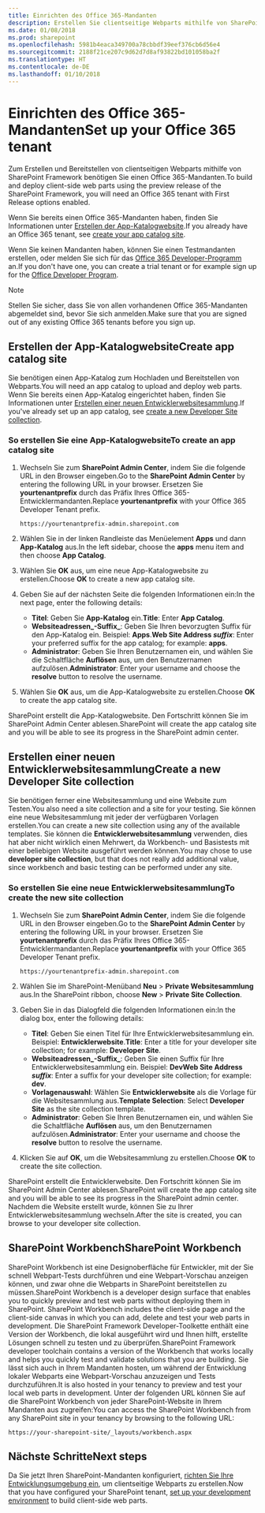 ```yaml
---
title: Einrichten des Office 365-Mandanten
description: Erstellen Sie clientseitige Webparts mithilfe von SharePoint Framework, und stellen Sie diese bereit, indem Sie einen Office 365-Mandanten einrichten.
ms.date: 01/08/2018
ms.prod: sharepoint
ms.openlocfilehash: 5981b4eaca349700a78cbbdf39eef376cb6d56e4
ms.sourcegitcommit: 2188f21ce207c9d62d7d8af93822bd101058ba2f
ms.translationtype: HT
ms.contentlocale: de-DE
ms.lasthandoff: 01/10/2018
---
```

# <a name="set-up-your-office-365-tenant"></a><span data-ttu-id="cbc3f-103">Einrichten des Office 365-Mandanten</span><span class="sxs-lookup"><span data-stu-id="cbc3f-103">Set up your Office 365 tenant</span></span>

<span data-ttu-id="cbc3f-104">Zum Erstellen und Bereitstellen von clientseitigen Webparts mithilfe von SharePoint Framework benötigen Sie einen Office 365-Mandanten.</span><span class="sxs-lookup"><span data-stu-id="cbc3f-104">To build and deploy client-side web parts using the preview release of the SharePoint Framework, you will need an Office 365 tenant with First Release options enabled.</span></span> 

<span data-ttu-id="cbc3f-105">Wenn Sie bereits einen Office 365-Mandanten haben, finden Sie Informationen unter [Erstellen der App-Katalogwebsite](#create-app-catalog-site).</span><span class="sxs-lookup"><span data-stu-id="cbc3f-105">If you already have an Office 365 tenant, see [create your app catalog site](#create-app-catalog-site).</span></span>

<span data-ttu-id="cbc3f-106">Wenn Sie keinen Mandanten haben, können Sie einen Testmandanten erstellen, oder melden Sie sich für das [Office 365 Developer-Programm](https://dev.office.com/devprogram) an.</span><span class="sxs-lookup"><span data-stu-id="cbc3f-106">If you don't have one, you can create a trial tenant or for example sign up for the [Office Developer Program](https://dev.office.com/devprogram).</span></span>  

> [!NOTE] 
> <span data-ttu-id="cbc3f-107">Stellen Sie sicher, dass Sie von allen vorhandenen Office 365-Mandanten abgemeldet sind, bevor Sie sich anmelden.</span><span class="sxs-lookup"><span data-stu-id="cbc3f-107">Make sure that you are signed out of any existing Office 365 tenants before you sign up.</span></span>

## <a name="create-app-catalog-site"></a><span data-ttu-id="cbc3f-108">Erstellen der App-Katalogwebsite</span><span class="sxs-lookup"><span data-stu-id="cbc3f-108">Create app catalog site</span></span>

<span data-ttu-id="cbc3f-109">Sie benötigen einen App-Katalog zum Hochladen und Bereitstellen von Webparts.</span><span class="sxs-lookup"><span data-stu-id="cbc3f-109">You will need an app catalog to upload and deploy web parts.</span></span> <span data-ttu-id="cbc3f-110">Wenn Sie bereits einen App-Katalog eingerichtet haben, finden Sie Informationen unter [Erstellen einer neuen Entwicklerwebsitesammlung](#create-a-new-developer-site-collection).</span><span class="sxs-lookup"><span data-stu-id="cbc3f-110">If you've already set up an app catalog, see [create a new Developer Site collection](#create-a-new-developer-site-collection).</span></span>  

### <a name="to-create-an-app-catalog-site"></a><span data-ttu-id="cbc3f-111">So erstellen Sie eine App-Katalogwebsite</span><span class="sxs-lookup"><span data-stu-id="cbc3f-111">To create an app catalog site</span></span>

1. <span data-ttu-id="cbc3f-112">Wechseln Sie zum **SharePoint Admin Center**, indem Sie die folgende URL in den Browser eingeben.</span><span class="sxs-lookup"><span data-stu-id="cbc3f-112">Go to the **SharePoint Admin Center** by entering the following URL in your browser.</span></span> <span data-ttu-id="cbc3f-113">Ersetzen Sie **yourtenantprefix** durch das Präfix Ihres Office 365-Entwicklermandanten.</span><span class="sxs-lookup"><span data-stu-id="cbc3f-113">Replace **yourtenantprefix** with your Office 365 Developer Tenant prefix.</span></span>
    
    ```
    https://yourtenantprefix-admin.sharepoint.com
    ```
    
2. <span data-ttu-id="cbc3f-114">Wählen Sie in der linken Randleiste das Menüelement **Apps** und dann **App-Katalog** aus.</span><span class="sxs-lookup"><span data-stu-id="cbc3f-114">In the left sidebar, choose the **apps** menu item and then choose **App Catalog**.</span></span>

3. <span data-ttu-id="cbc3f-115">Wählen Sie **OK** aus, um eine neue App-Katalogwebsite zu erstellen.</span><span class="sxs-lookup"><span data-stu-id="cbc3f-115">Choose **OK** to create a new app catalog site.</span></span>

4. <span data-ttu-id="cbc3f-116">Geben Sie auf der nächsten Seite die folgenden Informationen ein:</span><span class="sxs-lookup"><span data-stu-id="cbc3f-116">In the next page, enter the following details:</span></span>

    - <span data-ttu-id="cbc3f-117">**Titel**: Geben Sie **App-Katalog** ein.</span><span class="sxs-lookup"><span data-stu-id="cbc3f-117">**Title**: Enter **App Catalog**.</span></span>
    - <span data-ttu-id="cbc3f-118">**Websiteadressen_-Suffix_**: Geben Sie Ihren bevorzugten Suffix für den App-Katalog ein. Beispiel: **Apps**.</span><span class="sxs-lookup"><span data-stu-id="cbc3f-118">**Web Site Address _suffix_**: Enter your preferred suffix for the app catalog; for example: **apps**.</span></span>
    - <span data-ttu-id="cbc3f-119">**Administrator**: Geben Sie Ihren Benutzernamen ein, und wählen Sie die Schaltfläche **Auflösen** aus, um den Benutzernamen aufzulösen.</span><span class="sxs-lookup"><span data-stu-id="cbc3f-119">**Administrator**: Enter your username and choose the **resolve** button to resolve the username.</span></span>

5. <span data-ttu-id="cbc3f-120">Wählen Sie **OK** aus, um die App-Katalogwebsite zu erstellen.</span><span class="sxs-lookup"><span data-stu-id="cbc3f-120">Choose **OK** to create the app catalog site.</span></span>

<span data-ttu-id="cbc3f-121">SharePoint erstellt die App-Katalogwebsite. Den Fortschritt können Sie im SharePoint Admin Center ablesen.</span><span class="sxs-lookup"><span data-stu-id="cbc3f-121">SharePoint will create the app catalog site and you will be able to see its progress in the SharePoint admin center.</span></span>

## <a name="create-a-new-developer-site-collection"></a><span data-ttu-id="cbc3f-122">Erstellen einer neuen Entwicklerwebsitesammlung</span><span class="sxs-lookup"><span data-stu-id="cbc3f-122">Create a new Developer Site collection</span></span>

<span data-ttu-id="cbc3f-123">Sie benötigen ferner eine Websitesammlung und eine Website zum Testen.</span><span class="sxs-lookup"><span data-stu-id="cbc3f-123">You also need a site collection and a site for your testing.</span></span> <span data-ttu-id="cbc3f-124">Sie können eine neue Websitesammlung mit jeder der verfügbaren Vorlagen erstellen.</span><span class="sxs-lookup"><span data-stu-id="cbc3f-124">You can create a new site collection using any of the available templates.</span></span> <span data-ttu-id="cbc3f-125">Sie können die **Entwicklerwebsitesammlung** verwenden, dies hat aber nicht wirklich einen Mehrwert, da Workbench- und Basistests mit einer beliebigen Website ausgeführt werden können.</span><span class="sxs-lookup"><span data-stu-id="cbc3f-125">You may chose to use **developer site collection**, but that does not really add additional value, since workbench and basic testing can be performed under any site.</span></span>

### <a name="to-create-a-new-developer-site-collection"></a><span data-ttu-id="cbc3f-126">So erstellen Sie eine neue Entwicklerwebsitesammlung</span><span class="sxs-lookup"><span data-stu-id="cbc3f-126">To create the new site collection</span></span>

1. <span data-ttu-id="cbc3f-127">Wechseln Sie zum **SharePoint Admin Center**, indem Sie die folgende URL in den Browser eingeben.</span><span class="sxs-lookup"><span data-stu-id="cbc3f-127">Go to the **SharePoint Admin Center** by entering the following URL in your browser.</span></span> <span data-ttu-id="cbc3f-128">Ersetzen Sie **yourtenantprefix** durch das Präfix Ihres Office 365-Entwicklermandanten.</span><span class="sxs-lookup"><span data-stu-id="cbc3f-128">Replace **yourtenantprefix** with your Office 365 Developer Tenant prefix.</span></span>
    
    ```
    https://yourtenantprefix-admin.sharepoint.com
    ```
    
2. <span data-ttu-id="cbc3f-129">Wählen Sie im SharePoint-Menüband **Neu** > **Private Websitesammlung** aus.</span><span class="sxs-lookup"><span data-stu-id="cbc3f-129">In the SharePoint ribbon, choose **New** > **Private Site Collection**.</span></span>

3. <span data-ttu-id="cbc3f-130">Geben Sie in das Dialogfeld die folgenden Informationen ein:</span><span class="sxs-lookup"><span data-stu-id="cbc3f-130">In the dialog box, enter the following details:</span></span>

    - <span data-ttu-id="cbc3f-131">**Titel**: Geben Sie einen Titel für Ihre Entwicklerwebsitesammlung ein. Beispiel: **Entwicklerwebsite**.</span><span class="sxs-lookup"><span data-stu-id="cbc3f-131">**Title**: Enter a title for your developer site collection; for example: **Developer Site**.</span></span>
    - <span data-ttu-id="cbc3f-132">**Websiteadressen_-Suffix_**: Geben Sie einen Suffix für Ihre Entwicklerwebsitesammlung ein. Beispiel: **Dev**</span><span class="sxs-lookup"><span data-stu-id="cbc3f-132">**Web Site Address _suffix_**: Enter a suffix for your developer site collection; for example: **dev**.</span></span>
    - <span data-ttu-id="cbc3f-133">**Vorlagenauswahl**: Wählen Sie **Entwicklerwebsite** als die Vorlage für die Websitesammlung aus.</span><span class="sxs-lookup"><span data-stu-id="cbc3f-133">**Template Selection**: Select **Developer Site** as the site collection template.</span></span>
    - <span data-ttu-id="cbc3f-134">**Administrator**: Geben Sie Ihren Benutzernamen ein, und wählen Sie die Schaltfläche **Auflösen** aus, um den Benutzernamen aufzulösen.</span><span class="sxs-lookup"><span data-stu-id="cbc3f-134">**Administrator**: Enter your username and choose the **resolve** button to resolve the username.</span></span>

4. <span data-ttu-id="cbc3f-135">Klicken Sie auf **OK**, um die Websitesammlung zu erstellen.</span><span class="sxs-lookup"><span data-stu-id="cbc3f-135">Choose **OK** to create the site collection.</span></span>

<span data-ttu-id="cbc3f-136">SharePoint erstellt die Entwicklerwebsite. Den Fortschritt können Sie im SharePoint Admin Center ablesen.</span><span class="sxs-lookup"><span data-stu-id="cbc3f-136">SharePoint will create the app catalog site and you will be able to see its progress in the SharePoint admin center.</span></span> <span data-ttu-id="cbc3f-137">Nachdem die Website erstellt wurde, können Sie zu Ihrer Entwicklerwebsitesammlung wechseln.</span><span class="sxs-lookup"><span data-stu-id="cbc3f-137">After the site is created, you can browse to your developer site collection.</span></span>

## <a name="sharepoint-workbench"></a><span data-ttu-id="cbc3f-138">SharePoint Workbench</span><span class="sxs-lookup"><span data-stu-id="cbc3f-138">SharePoint Workbench</span></span>

<span data-ttu-id="cbc3f-139">SharePoint Workbench ist eine Designoberfläche für Entwickler, mit der Sie schnell Webpart-Tests durchführen und eine Webpart-Vorschau anzeigen können, und zwar ohne die Webparts in SharePoint bereitstellen zu müssen.</span><span class="sxs-lookup"><span data-stu-id="cbc3f-139">SharePoint Workbench is a developer design surface that enables you to quickly preview and test web parts without deploying them in SharePoint. SharePoint Workbench includes the client-side page and the client-side canvas in which you can add, delete and test your web parts in development.</span></span> <span data-ttu-id="cbc3f-140">Die SharePoint Framework Developer-Toolkette enthält eine Version der Workbench, die lokal ausgeführt wird und Ihnen hilft, erstellte Lösungen schnell zu testen und zu überprüfen.</span><span class="sxs-lookup"><span data-stu-id="cbc3f-140">SharePoint Framework developer toolchain contains a version of the Workbench that works locally and helps you quickly test and validate solutions that you are building.</span></span> <span data-ttu-id="cbc3f-141">Sie lässt sich auch in Ihrem Mandanten hosten, um während der Entwicklung lokaler Webparts eine Webpart-Vorschau anzuzeigen und Tests durchzuführen.</span><span class="sxs-lookup"><span data-stu-id="cbc3f-141">It is also hosted in your tenancy to preview and test your local web parts in development.</span></span> <span data-ttu-id="cbc3f-142">Unter der folgenden URL können Sie auf die SharePoint Workbench von jeder SharePoint-Website in Ihrem Mandanten aus zugreifen:</span><span class="sxs-lookup"><span data-stu-id="cbc3f-142">You can access the SharePoint Workbench from any SharePoint site in your tenancy by browsing to the following URL:</span></span>

```
https://your-sharepoint-site/_layouts/workbench.aspx
```

## <a name="next-steps"></a><span data-ttu-id="cbc3f-143">Nächste Schritte</span><span class="sxs-lookup"><span data-stu-id="cbc3f-143">Next steps</span></span>

<span data-ttu-id="cbc3f-144">Da Sie jetzt Ihren SharePoint-Mandanten konfiguriert, [richten Sie Ihre Entwicklungsumgebung ein](./set-up-your-development-environment.md), um clientseitige Webparts zu erstellen.</span><span class="sxs-lookup"><span data-stu-id="cbc3f-144">Now that you have configured your SharePoint tenant, [set up your development environment](./set-up-your-development-environment.md) to build client-side web parts.</span></span>
